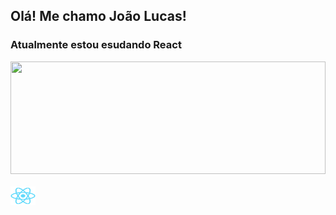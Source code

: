 
## Olá! Me chamo João Lucas!

### Atualmente estou esudando React

<div>
  <a href="https://github.com/jluvarela">
  <img height="180em" width="100%" src="https://github-readme-stats.vercel.app/api?username=jluvarela&show_icons=true&theme=merko&include_all_commits=true&count_private=true"/>
<!--   <img height="180em" width="50%" src="https://github-readme-stats.vercel.app/api/top-langs/?username=jluvarela&layout=compact&langs_count=7&theme=merko"/> -->
</div>
<div style="display: inline_block"><br />
  <img alt="João-React" height="30" width="40" src="https://raw.githubusercontent.com/devicons/devicon/master/icons/react/react-original.svg">
</div>
